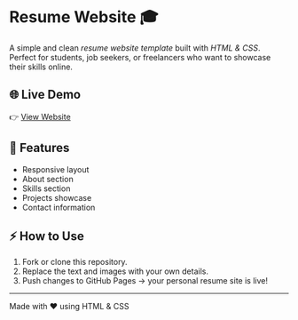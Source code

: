 # Resume Website 🎓

A simple and clean *resume website template* built with *HTML & CSS*.  
Perfect for students, job seekers, or freelancers who want to showcase their skills online.  

## 🌐 Live Demo
👉 [View Website](https://github.com/Arpito-007/resume-website)

## 📂 Features
- Responsive layout  
- About section  
- Skills section  
- Projects showcase  
- Contact information  

## ⚡ How to Use
1. Fork or clone this repository.  
2. Replace the text and images with your own details.  
3. Push changes to GitHub Pages → your personal resume site is live!  

---
Made with ❤️ using HTML & CSS

